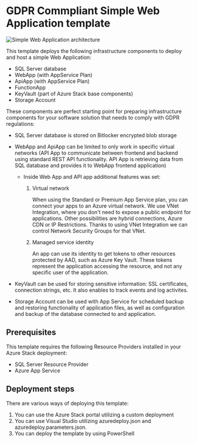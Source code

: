 # GDPR Commpliant Simple Web Application template

![Simple Web Application architecture](/images/basicwebapp.png)

This template deploys the following infrastructure components to deploy and host a simple Web Application:
* SQL Server database 
* WebApp (with AppService Plan)
* ApiApp (with AppService Plan)
* FunctionApp 
* KeyVault (part of Azure Stack base components)
* Storage Account

These components are perfect starting point for preparing infrastructure components for your software solution that needs to comply with GDPR regulations:
* SQL Server database is stored on Bitlocker encrypted blob storage
* WebApp and ApiApp can be limited to only work in specific virtual networks (API App to communicate between frontend and backend using standard REST API functionality. API App is retrieving data from SQL database and provides it to WebApp frontend application)

  * Inside Web App and API app additional features was set:
    1. Virtual network
    
       When using the Standard or Premium App Service plan, you can connect your apps to an Azure virtual network. We use VNet Integration, where you don't need to expose a public endpoint for applications. Other possibilities are hybrid connections, Azure CDN or IP Restrictions. Thanks to using VNet Integration we can control Network Security Groups for that VNet.
       
    2. Managed service identity
    
       An app can use its identity to get tokens to other resources protected by AAD, such as Azure Key Vault. These tokens represent the application accessing the resource, and not any specific user of the application.


* KeyVault can be used for storing sensitive information: SSL certificates, connection strings, etc. It also enables to track events and log activites.
* Storage Account can be used with App Service for scheduled backup and restoring functionality of application files, as well as configuration and backup of the database connected to and application.

## Prerequisites

This template requires the following Resource Providers installed in your Azure Stack deployment:
* SQL Server Resource Provider
* Azure App Service

## Deployment steps
There are various ways of deploying this template:
1. You can use the Azure Stack portal utilizing a custom deployment
2. You can use Visual Studio utilizing azuredeploy.json and azuredeploy.parameters.json.
3. You can deploy the template by using PowerShell
